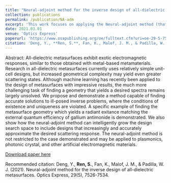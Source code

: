 ```yaml
---
title: "Neural-adjoint method for the inverse design of all-dielectric metasurfaces"
collection: publications
permalink: /publication/NA-adm
excerpt: 'This work focuses on applying the Neural-adjoint method (that I proposed in NeurIPS 2020 paper) to the meta-material design for finding absorber in all-dielectric metasurface.'
date: 2021.03.01
venue: 'Optics Express'
paperurl: 'https://www.osapublishing.org/oe/fulltext.cfm?uri=oe-29-5-7526&id=448570'
citation: 'Deng, Y., **Ren, S.**, Fan, K., Malof, J. M., & Padilla, W. J. (2021). Neural-adjoint method for the inverse design of all-dielectric metasurfaces. Optics Express, 29(5), 7526-7534.'
---
```

Abstract: All-dielectric metasurfaces exhibit exotic electromagnetic responses, similar to those obtained with metal-based metamaterials. Research in all-dielectric metasurfaces currently uses relatively simple unit-cell designs, but increased geometrical complexity may yield even greater scattering states. Although machine learning has recently been applied to the design of metasurfaces with impressive results, the much more challenging task of finding a geometry that yields a desired spectra remains largely unsolved. We propose and demonstrate a method capable of finding accurate solutions to ill-posed inverse problems, where the conditions of existence and uniqueness are violated. A specific example of finding the metasurface geometry which yields a radiant exitance matching the external quantum efficiency of gallium antimonide is demonstrated. We also show how the neural-adjoint method can intelligently grow the design search space to include designs that increasingly and accurately approximate the desired scattering response. The neural-adjoint method is not restricted to the case demonstrated and may be applied to plasmonics, photonic crystal, and other artificial electromagnetic materials. 

[Download paper here](https://www.osapublishing.org/oe/fulltext.cfm?uri=oe-29-5-7526&id=448570)

Recommended citation: Deng, Y., **Ren, S.**, Fan, K., Malof, J. M., & Padilla, W. J. (2021). Neural-adjoint method for the inverse design of all-dielectric metasurfaces. Optics Express, 29(5), 7526-7534.
 
